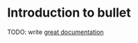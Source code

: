 # Introduction to bullet

TODO: write [great documentation](http://jacobian.org/writing/what-to-write/)
